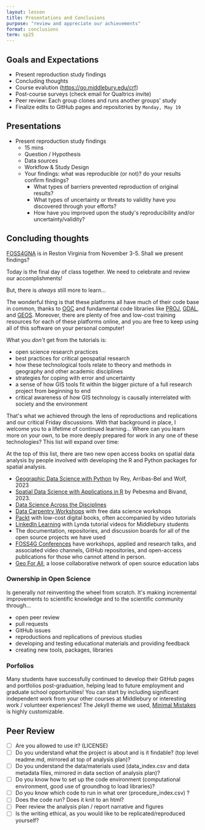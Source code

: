 ```yaml
---
layout: lesson
title: Presentations and Conclusions
purpose: "review and appreciate our achievements"
format: conclusions
term: sp25
---
```


## Goals and Expectations

- Present reproduction study findings
- Concluding thoughts 
- Course evalution (https://go.middlebury.edu/crf)
- Post-course surveys (check email for Qualtrics invite)
- Peer review: Each group clones and runs another groups' study
- Finalize edits to GitHub pages and repositories by `Monday, May 19`

## Presentations

- Present reproduction study findings
  - 15 mins
  - Question / Hypothesis
  - Data sources
  - Workflow & Study Design
  - Your findings: what was reproducible (or not)? do your results confirm findings?
    - What types of barriers prevented reproduction of original results?
    - What types of uncertainty or threats to validity have you discovered through your efforts?
    - How have you improved upon the study's reproducibility and/or uncertainty/validity?

## Concluding thoughts

[FOSS4GNA](https://www.foss4gna.org/) is in Reston Virginia from November 3-5. Shall we present findings?

Today is the final day of class together. We need to celebrate and review our accomplishments!

But, there is *always* still more to learn...

The wonderful thing is that these platforms all have much of their code base in common, thanks to [OGC](https://www.ogc.org/) and fundamental code libraries like [PROJ](https://proj.org), [GDAL](http://gdal.org/), and [GEOS](https://trac.osgeo.org/geos/). Moreover, there are plenty of free and low-cost training resources for each of these platforms online, and you are free to keep using all of this software on your personal computer!

What you *don't* get from the tutorials is:
- open science research practices
- best practices for critical geospatial research
- how these technological tools relate to theory and methods in geography and other academic disciplines
- strategies for coping with error and uncertainty
- a sense of how GIS tools fit within the bigger picture of a full research project from beginning to end
- critical awareness of how GIS technology is causally interrelated with society and the environment

That's what we achieved through the lens of reproductions and replications and our critical Friday discussions. With that background in place, I welcome you to a lifetime of continued learning...
Where can you learn more on your own, to be more deeply prepared for work in any one of these technologies? This list will expand over time:

At the top of this list, there are two new open access books on spatial data analysis by people involved with developing the R and Python packages for spatial analysis.

- [Geographic Data Science with Python](https://geographicdata.science/book/intro.html) by Rey, Arribas-Bel and Wolf, 2023
- [Spatial Data Science with Applications in R](https://r-spatial.org/book/) by Pebesma and Bivand, 2023.
- [Data Science Across the Disciplines](https://opengisci.github.io/dsad25_book/)
- [Data Carpentry Workshops](https://datacarpentry.org/) with free data science workshops
- [Packt](https://www.packtpub.com/) with low-cost digital books, often accompanied by video tutorials
- [LinkedIn Learning](https://go.middlebury.edu/lil/) with Lynda tutorial videos for Middlebury students
- The documentation, repositories, and discussion boards for all of the open source projects we have used
- [FOSS4G Conferences](https://foss4g.org/) have workshops, applied and research talks, and associated video channels, GitHub repositories, and open-access publications for those who cannot attend in person.
- [Geo For All](https://www.osgeo.org/initiatives/geo-for-all/), a loose collaborative network of open source education labs

### Ownership in Open Science

Is generally *not* reinventing the wheel from scratch. It's making incremental improvements to scientific knowledge and to the scientific community through...

- open peer review
- pull requests
- GitHub issues
- reproductions and replications of previous studies
- developing and testing educational materials and providing feedback
- creating new tools, packages, libraries

### Porfolios

Many students have successfully continued to develop their GitHub pages and portfolios post-graduation, helping lead to future employment and graduate school opportunities! You can start by including significant independent work from your other courses at Middlebury or interesting work / volunteer experiences! The Jekyll theme we used, [Minimal Mistakes](https://mmistakes.github.io/minimal-mistakes/) is highly customizable.

## Peer Review

- [ ] Are you allowed to use it? (LICENSE)
- [ ] Do you understand what the project is about and is it findable? (top level readme.md, mirrored at top of analysis plan)?
- [ ] Do you understand the data/materials used (data_index.csv and data metadata files, mirrored in data section of analysis plan)?
- [ ] Do you know how to set up the code environment (computational environment, good use of groundhog to load libraries)?
- [ ] Do you know which code to run in what orer (procedure_index.csv) ? 
- [ ] Does the code run? Does it knit to an html?
- [ ] Peer review the analysis plan / report narrative and figures
- [ ] Is the writing ethical, as you would like to be replicated/reproduced yourself?